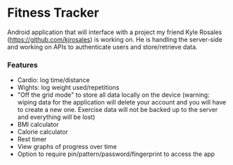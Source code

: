 # Fitness Tracker
Android application that will interface with a project my friend Kyle Rosales
(https://github.com/kjrosales) is working on. He is handling the server-side
and working on APIs to authenticate users and store/retrieve data.

### Features
- Cardio: log time/distance
- Wights: log weight used/repetitions
- "Off the grid mode" to store all data locally on the device (warning: wiping
data for the application will delete your account and you will have to create
a new one. Exercise data will not be backed up to the server and everything will be lost)
- BMI calculator
- Calorie calculator
- Rest timer
- View graphs of progress over time
- Option to require pin/pattern/password/fingerprint to access the app